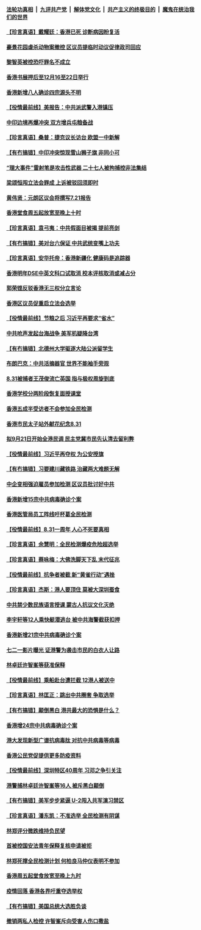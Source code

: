 

####  [法轮功真相](../../../../basic/blob/master/README.md?t=09052202) &nbsp;|&nbsp; [九评共产党](../../../../9ping.md/blob/master/README.md?t=09052202) &nbsp;|&nbsp; [解体党文化](../../../../jtdwh.md/blob/master/README.md?t=09052202)  &nbsp;|&nbsp; [共产主义的终极目的](../../../../gczydzjmd.md/blob/master/README.md?t=09052202) &nbsp;|&nbsp; [魔鬼在统治我们的世界](../../../../mgztzwmdsj.md/blob/master/README.md?t=09052202) 

#### [【珍言真语】戴耀廷：香港已死 诊断病因盼复活](../pages/nsc415/n12380746.md?t=09052202) 

#### [豪景花园虐杀动物案撤控 区议员提临时动议促律政司回应](../pages/nsc415/n12379231.md?t=09052202) 

#### [黎智英被控恐吓罪名不成立](../pages/nsc415/n12379232.md?t=09052202) 

#### [香港书展押后至12月16至22日举行](../pages/nsc415/n12379220.md?t=09052202) 

#### [香港新增八人确诊四宗源头不明](../pages/nsc415/n12379186.md?t=09052202) 

#### [【役情最前线】美报告：中共派武警入港镇压](../pages/nsc415/n12378632.md?t=09052202) 

#### [中印边境再爆冲突 双方增兵屯粮备战](../pages/nsc415/n12378965.md?t=09052202) 

#### [【珍言真语】桑普：捷克议长访台 欧盟一中新解](../pages/nsc415/n12378200.md?t=09052202) 

#### [【有冇搞错】中印冲突惊现雪山狮子旗 非同小可](../pages/nsc415/n12378342.md?t=09052202) 

#### [“理大事件”雷射笔是攻击性武器 二十七人被拘捕控非法集结](../pages/nsc415/n12376655.md?t=09052202) 

#### [梁颂恒闯立法会罪成 上诉被驳回须即时](../pages/nsc415/n12376627.md?t=09052202) 

#### [黄伟贤：元朗区议会将撰写7.21报告](../pages/nsc415/n12376589.md?t=09052202) 

#### [香港堂食周五起放宽至晚上十时](../pages/nsc415/n12376559.md?t=09052202) 

#### [【珍言真语】袁弓夷：中共假面目被揭 提前亮剑](../pages/nsc415/n12375456.md?t=09052202) 

#### [【有冇搞错】美对台六保证 中共武统变嘴上功夫](../pages/nsc415/n12375812.md?t=09052202) 

#### [【珍言真语】安华托帝：香港新疆化 健康码是追踪器](../pages/nsc415/n12373087.md?t=09052202) 

#### [香港明年DSE中英文科口试取消 校本评核取消或减占分](../pages/nsc415/n12374044.md?t=09052202) 

#### [郭荣铿反驳香港无三权分立言论](../pages/nsc415/n12373999.md?t=09052202) 

#### [香港区议员促重启立法会选举](../pages/nsc415/n12373994.md?t=09052202) 

#### [【役情最前线】节粮之后 习近平再要求“省水”](../pages/nsc415/n12373879.md?t=09052202) 

#### [中共呛声发起台海战争 美军机疑降台湾](../pages/nsc415/n12373757.md?t=09052202) 

#### [【有冇搞错】北德州大学驱逐大陆公派留学生](../pages/nsc415/n12373380.md?t=09052202) 

#### [布朗巴克：中共活摘器官 世界不能袖手旁观](../pages/nsc415/n12371290.md?t=09052202) 

#### [8.31被捕者王茂俊流亡英国 指与极权周旋到底](../pages/nsc415/n12371493.md?t=09052202) 

#### [香港学校分两阶段恢复面授课堂](../pages/nsc415/n12371494.md?t=09052202) 

#### [香港五成半受访者不会参加全民检测](../pages/nsc415/n12371478.md?t=09052202) 

#### [香港市民太子站外献花纪念8.31](../pages/nsc415/n12371440.md?t=09052202) 

#### [拟9月21日开始全港民调 民主党冀市民先认清去留利弊](../pages/nsc415/n12371470.md?t=09052202) 

#### [【役情最前线】习近平再夺权 为公安授旗](../pages/nsc415/n12371037.md?t=09052202) 

#### [【有冇搞错】习要建川藏铁路 治藏两大难题无解](../pages/nsc415/n12370434.md?t=09052202) 

#### [中企变相强迫雇员参加检测 区议员批讨好中共](../pages/nsc415/n12368864.md?t=09052202) 

#### [香港新增15宗中共病毒确诊个案](../pages/nsc415/n12368862.md?t=09052202) 

#### [香港医管局员工阵线吁杯葛全民检测](../pages/nsc415/n12368824.md?t=09052202) 

#### [【役情最前线】8.31一周年 人心不死要真相](../pages/nsc415/n12368462.md?t=09052202) 

#### [【珍言真语】余慧明：全民检测爆疫危险超选举](../pages/nsc415/n12367604.md?t=09052202) 

#### [【珍言真语】蔡咏梅：大佛洗脚天下乱 末代征兆](../pages/nsc415/n12364079.md?t=09052202) 

#### [【役情最前线】抗争者被截 新“黄雀行动”遇挫](../pages/nsc415/n12365347.md?t=09052202) 

#### [【珍言真语】杰斯：港人要顶住 莫被大深圳蚕食](../pages/nsc415/n12365307.md?t=09052202) 

#### [中共禁少数民族语言授课 蒙古人抗议文化灭绝](../pages/nsc415/n12362711.md?t=09052202) 

#### [李宇轩等12人乘快艇潜逃台 被中共海警截获扣押](../pages/nsc415/n12362938.md?t=09052202) 

#### [香港新增21宗中共病毒确诊个案](../pages/nsc415/n12362937.md?t=09052202) 

#### [七二一影片曝光 证港警为袭击市民的白衣人让路](../pages/nsc415/n12362901.md?t=09052202) 

#### [林卓廷许智峯等获准保释](../pages/nsc415/n12362866.md?t=09052202) 

#### [【役情最前线】乘船赴台遭拦截 12港人被送中](../pages/nsc415/n12362347.md?t=09052202) 

#### [【珍言真语】林匡正：跳出中共圈套 争取选举](../pages/nsc415/n12362222.md?t=09052202) 

#### [【有冇搞错】颠倒黑白 港共最大的恐惧是什么？](../pages/nsc415/n12361984.md?t=09052202) 

#### [香港增24宗中共病毒确诊个案](../pages/nsc415/n12360155.md?t=09052202) 

#### [港大发现新型广谱抗病毒肽 对抗中共病毒等病毒](../pages/nsc415/n12360149.md?t=09052202) 

#### [香港公民党促提供更多防疫资料](../pages/nsc415/n12360123.md?t=09052202) 

#### [【役情最前线】深圳特区40周年 习邓之争引关注](../pages/nsc415/n12359122.md?t=09052202) 

#### [港警捕林卓廷许智峯等16人 被斥黑白颠倒](../pages/nsc415/n12360032.md?t=09052202) 

#### [【有冇搞错】美军步步紧逼 U-2闯入共军演习禁区](../pages/nsc415/n12358985.md?t=09052202) 

#### [【珍言真语】潘东凯：不准选举 全民检测有阴谋](../pages/nsc415/n12359090.md?t=09052202) 

#### [林郑评分微跌维持负民望](../pages/nsc415/n12357630.md?t=09052202) 

#### [首被控国安法青年保释复核申请被拒](../pages/nsc415/n12357593.md?t=09052202) 

#### [林郑死撑全民检测计划 何柏良马仲仪表明不参加](../pages/nsc415/n12357575.md?t=09052202) 

#### [香港周五起堂食放宽至晚上九时](../pages/nsc415/n12357546.md?t=09052202) 

#### [疫情回落 香港各界吁重夺选举权](../pages/nsc415/n12357373.md?t=09052202) 

#### [【有冇搞错】美国总统大选胜负谈](../pages/nsc415/n12356706.md?t=09052202) 

#### [撤销两私人检控 许智峯斥向受害人伤口撒盐](../pages/nsc415/n12355032.md?t=09052202) 

